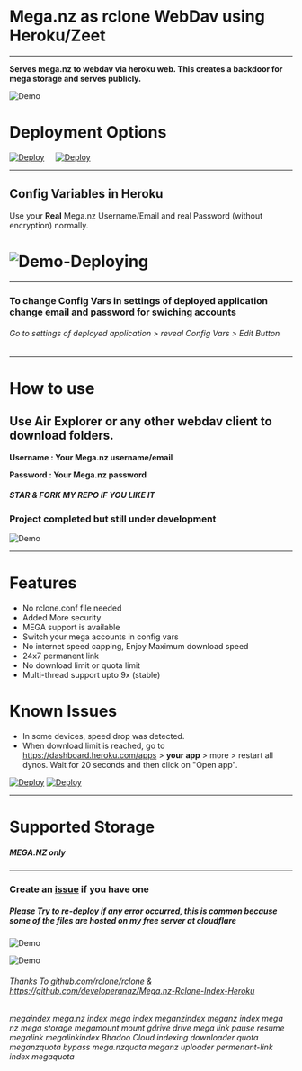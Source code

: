 # Mega.nz as rclone WebDav using Heroku/Zeet
---------------------

**Serves mega.nz to webdav via heroku web. This creates a backdoor for mega storage and serves publicly.**

![Demo](https://raw.githubusercontent.com/bluehypergiant/Mega.nz-Rclone-Index-Heroku/main/.example_images/megaandindex.PNG)





# Deployment Options

[![Deploy](https://www.herokucdn.com/deploy/button.svg)](https://heroku.com/deploy?template=https://github.com/bluehypergiant/Mega.nz-Rclone-Index-Heroku) &nbsp; &nbsp; [![Deploy](https://deploy.zeet.co/Mega.nz-Rclone-Index-Heroku.svg)](https://deploy.zeet.co/?url=https://github.com/bluehypergiant/Mega.nz-Rclone-Index-Heroku)

------------
## Config Variables in Heroku

Use your **Real** Mega.nz Username/Email and real Password (without encryption) normally. 
# ![Demo-Deploying](https://raw.githubusercontent.com/bluehypergiant/Mega.nz-Rclone-Index-Heroku/main/.example_images/newdeploying.PNG)
------------
### To change Config Vars in settings of deployed application change email and password for swiching accounts
###### Go to settings of deployed application > reveal Config Vars > Edit Button

------------

# How to use
## Use Air Explorer or any other webdav client to download folders. 

**Username : Your Mega.nz username/email**

**Password : Your Mega.nz password**




##### STAR & FORK MY REPO IF YOU LIKE IT

### Project completed but still under development

![Demo](https://raw.githubusercontent.com/bluehypergiant/Mega.nz-Rclone-Index-Heroku/main/.example_images/deployedV.PNG)



------------
# Features

* No rclone.conf file needed
* Added More security
* MEGA support is available
* Switch your mega accounts in config vars
* No internet speed capping, Enjoy Maximum download speed
* 24x7 permanent link
* No download limit or quota limit
* Multi-thread support upto 9x (stable)

# Known Issues
* In some devices, speed drop was detected. 
* When download limit is reached, go to https://dashboard.heroku.com/apps > **your app** > more > restart all dynos. Wait for 20 seconds and then click on "Open app".

[![Deploy](https://www.herokucdn.com/deploy/button.svg)](https://heroku.com/deploy?template=https://github.com/bluehypergiant/Mega.nz-Rclone-Index-Heroku)
[![Deploy](https://deploy.zeet.co/Mega.nz-Rclone-Index-Heroku.svg)](https://deploy.zeet.co/?url=https://github.com/bluehypergiant/Mega.nz-Rclone-Index-Heroku)

---
# Supported Storage
##### MEGA.NZ only
-------------------


### Create an [issue](https://github.com/bluehypergiant/Mega.nz-Rclone-Index-Heroku-BETA/issues/new) if you have one

##### Please Try to re-deploy if any error occurred, this is common because some of the files are hosted on my free server at cloudflare

![Demo](https://raw.githubusercontent.com/bluehypergiant/Mega.nz-Rclone-Index-Heroku/main/.example_images/samplemega.PNG)

![Demo](https://raw.githubusercontent.com/bluehypergiant/Mega.nz-Rclone-Index-Heroku/main/.example_images/megaandindex.PNG)

###### Thanks To github.com/rclone/rclone & https://github.com/developeranaz/Mega.nz-Rclone-Index-Heroku

###### megaindex mega.nz index mega index meganzindex meganz index mega nz mega storage megamount mount gdrive drive mega link pause resume megalink megalinkindex Bhadoo Cloud indexing downloader quota meganzquota bypass mega.nzquata meganz uploader permenant-link index megaquota

<meta name="googlec978fa026335d582.html meganz index mega.nz index meganzindex" content="...">
<meta name="google-site-verification: googlec978fa026335d582.html" content="...">
